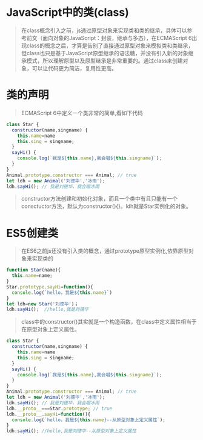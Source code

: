# JavaScript中的类(class)
>在class概念引入之前，js通过原型对象来实现类和类的继承，具体可以参考前文（面向对象的JavaScript：封装，继承与多态），在ECMAScript 6出现class的概念之后，才算是告别了直接通过原型对象来模拟类和类继承，但class也只是基于JavaScript原型继承的语法糖，并没有引入新的对象继承模式，所以理解原型以及原型继承是非常重要的。通过class来创建对象，可以让代码更为简洁，复用性更高。
# 类的声明
>ECMAScript 6中定义一个类非常的简单,看如下代码

``` js
class Star {
  constructor(name,singname) {
    this.name=name
    this.sing = singname;
  }
  sayHi() {
    console.log(`我是${this.name},我会唱${this.singname}`);
  }
}
Animal.prototype.constructor === Animal; // true
let ldh = new Animal('刘德华','冰雨');
ldh.sayHi(); // 我是刘德华，我会唱冰雨

```
> constructor方法创建和初始化对象，而且一个类中有且只能有一个consctuctor方法，默认为constructor(){}。ldh就是Star实例化的对象。

# ES5创建类
> 在ES6之前js还没有引入类的概念，通过prototype原型实例化,依靠原型对象来实现类的
```js
function Star(name){
  this.name=name;
}
Star.prototype.sayHi=function(){
  console.log(`hello，我是${this.name}`)
}
let ldh=new Star('刘德华')；
ldh.sayHi();  //hello,我是刘德华
```
>class中的constructor()其实就是一个构造函数，在class中定义属性相当于在原型对象上定义属性。
```js
class Star {
  constructor(name,singname) {
    this.name=name
    this.sing = singname;
  }
  sayHi() {
    console.log(`我是${this.name},我会唱${this.singname}`);
  }
}
Animal.prototype.constructor === Animal; // true
let ldh = new Animal('刘德华','冰雨');
ldh.sayHi(); // 我是刘德华，我会唱冰雨
ldh.__proto__===Star.prototype; // true
ldh.__proto__.sayHi=function(){
  console.log(`hello，我是${this.name}--从原型对象上定义属性`);
}
ldh.sayHi(); //hello,我是刘德华--从原型对象上定义属性
```

